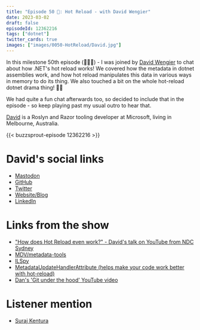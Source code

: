 ```yaml
---
title: "Episode 50 🎉: Hot Reload - with David Wengier"
date: 2023-03-02
draft: false
episodeId: 12362216
tags: ["dotnet"]
twitter_cards: true
images: ["images/0050-HotReload/David.jpg"]
---
```


In this milestone 50th episode (🥳🎉🍻) - I was joined by [David Wengier](https://aus.social/@davidwengier) to chat about how .NET's hot reload works! We covered how the metadata in dotnet assemblies work, and how hot reload manipulates this data in various ways in memory to do its thing. We also touched a bit on the whole hot-reload dotnet drama thing! 🤫🙈

We had quite a fun chat afterwards too, so decided to include that in the episode - so keep playing past my usual outro to hear that.

[David](https://aus.social/@davidwengier) is a Roslyn and Razor tooling developer at Microsoft, living in Melbourne, Australia.

{{< buzzsprout-episode 12362216 >}}

# David's social links

* [Mastodon](https://aus.social/@davidwengier)
* [GitHub](https://github.com/davidwengier)
* [Twitter](https://twitter.com/davidwengier)
* [Website/Blog](https://wengier.com/)
* [LinkedIn](https://www.linkedin.com/in/davidwengier/)

# Links from the show

* ["How does Hot Reload even work?" - David's talk on YouTube from NDC Sydney](https://www.youtube.com/watch?v=tVmABHwxuqE)
* [MDV/metadata-tools](https://github.com/dotnet/metadata-tools)
* [ILSpy](https://github.com/icsharpcode/ILSpy)
* [MetadataUpdateHandlerAttribute (helps make your code work better with hot-reload)](https://learn.microsoft.com/en-us/dotnet/api/system.reflection.metadata.metadataupdatehandlerattribute?view=net-7.0)
* [Dan's 'Git under the hood' YouTube video](https://www.youtube.com/watch?v=ink9PYoSGc0)

# Listener mention

* [Suraj Kentura](https://twitter.com/surajsingh_K/status/1617745765702725634)
 
